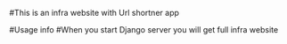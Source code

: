#This is an infra website with Url shortner app



#Usage info
#When you start Django server you will get full infra website  

